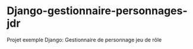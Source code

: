 # Django-gestionnaire-personnages-jdr
Projet exemple Django:  Gestionnaire de personnage jeu de rôle
